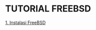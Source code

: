 # TUTORIAL FREEBSD

[1. Instalasi FreeBSD](https://github.com/mazufik/TUTORIAL-FREEBSD/blob/master/1.%20Install%20FreeBSD.md)
